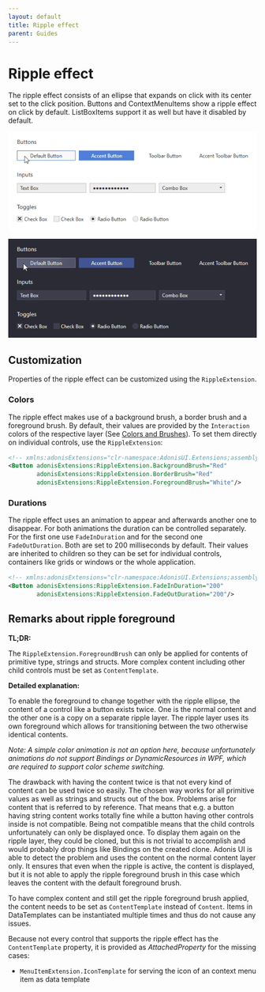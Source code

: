 ```yaml
---
layout: default
title: Ripple effect
parent: Guides
---
```


# Ripple effect

The ripple effect consists of an ellipse that expands on click with its center set to the click position. Buttons and ContextMenuItems show a ripple effect on click by default. ListBoxItems support it as well but have it disabled by default. 

![Cursor spotlight in light color scheme](../../img/adonis-demo-ripple-light.gif)

![Cursor spotlight in dark color scheme](../../img/adonis-demo-ripple-dark.gif)

## Customization

Properties of the ripple effect can be customized using the `RippleExtension`.

### Colors

The ripple effect makes use of a background brush, a border brush and a foreground brush. By default, their values are provided by the `Interaction` colors of the respective layer (See [Colors and Brushes](colors-and-brushes.md)). To set them directly on individual controls, use the `RippleExtension`:

```xml
<!-- xmlns:adonisExtensions="clr-namespace:AdonisUI.Extensions;assembly=AdonisUI" -->
<Button adonisExtensions:RippleExtension.BackgroundBrush="Red"
        adonisExtensions:RippleExtension.BorderBrush="Red"
        adonisExtensions:RippleExtension.ForegroundBrush="White"/>
```

### Durations

The ripple effect uses an animation to appear and afterwards another one to disappear. For both animations the duration can be controlled separately. For the first one use `FadeInDuration` and for the second one `FadeOutDuration`. Both are set to 200 milliseconds by default. Their values are inherited to children so they can be set for individual controls, containers like grids or windows or the whole application.

```xml
<!-- xmlns:adonisExtensions="clr-namespace:AdonisUI.Extensions;assembly=AdonisUI" -->
<Button adonisExtensions:RippleExtension.FadeInDuration="200"
        adonisExtensions:RippleExtension.FadeOutDuration="200"/>
```

## Remarks about ripple foreground

**TL;DR:**

The `RippleExtension.ForegroundBrush` can only be applied for contents of primitive type, strings and structs. More complex content including other child controls must be set as `ContentTemplate`.

**Detailed explanation:**

To enable the foreground to change together with the ripple ellipse, the content of a control like a button exists twice. One is the normal content and the other one is a copy on a separate ripple layer. The ripple layer uses its own foreground which allows for transitioning between the two otherwise identical contents.

*Note: A simple color animation is not an option here, because unfortunately animations do not support Bindings or DynamicResources in WPF, which are required to support color scheme switching.*

The drawback with having the content twice is that not every kind of content can be used twice so easily. The chosen way works for all primitive values as well as strings and structs out of the box. Problems arise for content that is referred to by reference. That means that e.g. a button having string content works totally fine while a button having other controls inside is not compatible. Being not compatible means that the child controls unfortunately can only be displayed once. To display them again on the ripple layer, they could be cloned, but this is not trivial to accomplish and would probably drop things like Bindings on the created clone. Adonis UI is able to detect the problem and uses the content on the normal content layer only. It ensures that even when the ripple is active, the content is displayed, but it is not able to apply the ripple foreground brush in this case which leaves the content with the default foreground brush.

To have complex content and still get the ripple foreground brush applied, the content needs to be set as `ContentTemplate` instead of `Content`. Items in DataTemplates can be instantiated multiple times and thus do not cause any issues.

Because not every control that supports the ripple effect has the `ContentTemplate` property, it is provided as *AttachedProperty* for the missing cases:

- `MenuItemExtension.IconTemplate` for serving the icon of an context menu item as data template
